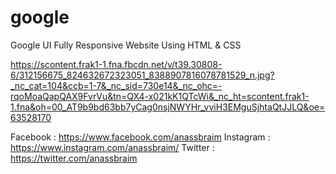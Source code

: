# google
Google UI Fully Responsive Website Using HTML &amp; CSS

https://scontent.frak1-1.fna.fbcdn.net/v/t39.30808-6/312156675_824632672323051_8388907816078781529_n.jpg?_nc_cat=104&ccb=1-7&_nc_sid=730e14&_nc_ohc=-rqoMoaQapQAX9FvrVu&tn=QX4-x021kK1QTcWi&_nc_ht=scontent.frak1-1.fna&oh=00_AT9b9bd63bb7yCag0nsjNWYHr_vviH3EMguSjhtaQtJJLQ&oe=63528170

Facebook : https://www.facebook.com/anassbraim
Instagram : https://www.instagram.com/anassbraim/
Twitter : https://twitter.com/anassbraim
